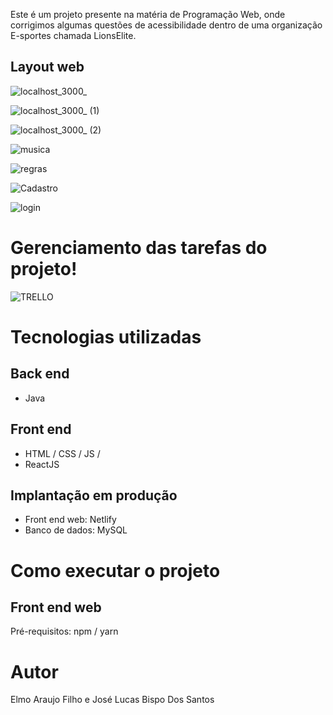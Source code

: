 
Este é um projeto presente na matéria de Programação Web, onde corrigimos algumas questões de acessibilidade dentro de uma organização E-sportes chamada LionsElite.




## Layout web
![localhost_3000_](https://user-images.githubusercontent.com/115386020/208339139-f82fb4a4-708b-485c-b698-5abc93e6e34a.png)

![localhost_3000_ (1)](https://user-images.githubusercontent.com/115386020/208338597-fe383dc6-fd52-40e6-b76c-3306bfb16051.png)

![localhost_3000_ (2)](https://user-images.githubusercontent.com/115386020/208338706-8b666ae8-6d30-45a7-bf87-60d855ea9905.png)

![musica](https://user-images.githubusercontent.com/115386020/208338917-20eec4f5-d6e9-4eb0-ae2d-67d1a126a39a.png)

![regras](https://user-images.githubusercontent.com/115386020/208339016-700611c6-d6f0-4af0-9c7c-75446fcd1cf5.png)

![Cadastro](https://user-images.githubusercontent.com/115386020/208531947-ad31e9a4-0138-414f-8105-84768c0ea9e1.png)

![login](https://user-images.githubusercontent.com/115386020/208531954-8f2d7ff9-134d-4e37-bab8-cf961aaad8b0.png)

# Gerenciamento das tarefas do projeto!
![TRELLO](https://user-images.githubusercontent.com/115386020/208532536-15b4f615-d284-4da0-bf7b-5012c3cd6d9e.png)

# Tecnologias utilizadas
## Back end
- Java
## Front end
- HTML / CSS / JS / 
- ReactJS

## Implantação em produção
- Front end web: Netlify
- Banco de dados: MySQL
# Como executar o projeto

## Front end web
Pré-requisitos: npm / yarn

# Autor
Elmo Araujo Filho e José Lucas Bispo Dos Santos
